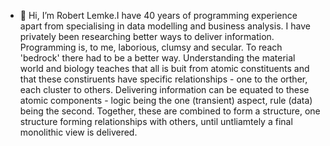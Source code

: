 - 👋 Hi, I’m Robert Lemke.I have 40 years of programming experience apart from specialising in data modelling and business analysis. I have privately been researching better ways to deliver information. Programming is, to me, laborious, clumsy and secular. To reach 'bedrock' there had to be a better way. 
Understanding the material world and biology teaches that all is buit from atomic constituents and that these constiruents have specific relationships - one to the orther, each cluster to others.
Delivering information can be equated to these atomic components - logic being the one (transient) aspect, rule (data) being the second. 
Together, these are combined to form a structure, one structure forming relationships with others, until untliamtely a final monolithic view is delivered.
